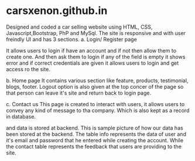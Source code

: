 # carsxenon.github.in
Designed and coded a car selling website using HTML, CSS, Javascript,Bootstrap, PhP and MySql.
The site is responsive and with user freindly UI and has 3 sections. 
a. Login/ Register page

It allows users to login if have an account and if not then allow them to create one. And then ask them to login if any of the field is empty it shows error and if correct credentials are given it allows users to login and get access ro the site. 

b. Home page
It contains various section like feature, products, testimonial, blogs, footer. Logout option is also given at the top concer of the page so that person can leave it's site and return back to login page. 


c. Contact us
This page is created to interact with users, it allows users to convey any kind of message to tha company. Which is also kept as a record in database. 


and data is stored at backend.
This is sample picture of how our data has been stored at the backend. The table info represents the data of user and it's email and password that he entered while creating the account. While the contact table represents the feedback that users are providing to the site. 
